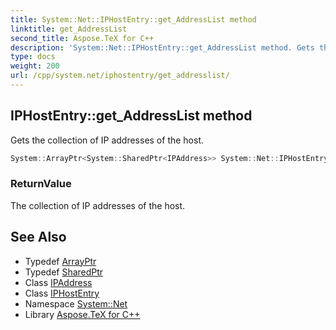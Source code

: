 ```yaml
---
title: System::Net::IPHostEntry::get_AddressList method
linktitle: get_AddressList
second_title: Aspose.TeX for C++
description: 'System::Net::IPHostEntry::get_AddressList method. Gets the collection of IP addresses of the host in C++.'
type: docs
weight: 200
url: /cpp/system.net/iphostentry/get_addresslist/
---
```

## IPHostEntry::get_AddressList method


Gets the collection of IP addresses of the host.

```cpp
System::ArrayPtr<System::SharedPtr<IPAddress>> System::Net::IPHostEntry::get_AddressList()
```


### ReturnValue

The collection of IP addresses of the host.

## See Also

* Typedef [ArrayPtr](../../../system/arrayptr/)
* Typedef [SharedPtr](../../../system/sharedptr/)
* Class [IPAddress](../../ipaddress/)
* Class [IPHostEntry](../)
* Namespace [System::Net](../../)
* Library [Aspose.TeX for C++](../../../)
